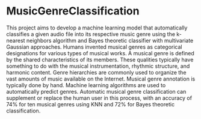 # MusicGenreClassification
This project aims to develop a machine learning model that automatically classifies a given
audio file into its respective music genre using the k-nearest neighbors algorithm and
Bayes theoretic classifier with multivariate Gaussian approaches. Humans invented
musical genres as categorical designations for various types of musical works. A musical
genre is defined by the shared characteristics of its members. These qualities typically
have something to do with the musical instrumentation, rhythmic structure, and harmonic
content. Genre hierarchies are commonly used to organize the vast amounts of music
available on the Internet. Musical genre annotation is typically done by hand. Machine
learning algorithms are used to automatically predict genres. Automatic musical genre
classification can supplement or replace the human user in this process, with an accuracy
of 74% for ten musical genres using KNN and 72% for Bayes theoretic classification.

